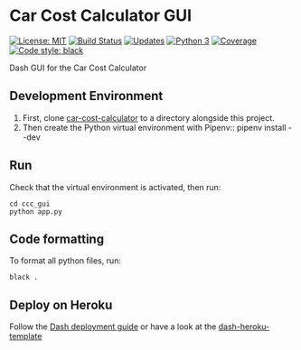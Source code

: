 # Car Cost Calculator GUI
 [![License: MIT](https://img.shields.io/badge/License-MIT-yellow.svg)](https://opensource.org/licenses/MIT) [![Build Status](https://travis-ci.org/DC23/ccc-gui.svg?branch=master)](https://travis-ci.org/DC23/ccc-gui) [![Updates](https://pyup.io/repos/github/DC23/ccc-gui/shield.svg)](https://pyup.io/repos/github/DC23/ccc-gui/) [![Python 3](https://pyup.io/repos/github/DC23/ccc-gui/python-3-shield.svg)](https://pyup.io/repos/github/DC23/ccc-gui/) [![Coverage](https://codecov.io/github/DC23/ccc-gui/coverage.svg?branch=master)](https://codecov.io/github/DC23/ccc-gui?branch=master) [![Code style: black](https://img.shields.io/badge/code%20style-black-000000.svg)](https://github.com/ambv/black)


Dash GUI for the Car Cost Calculator


## Development Environment
1. First, clone [car-cost-calculator](https://github.com/DC23/car-cost-calculator) to a directory alongside this project.
2. Then create the Python virtual environment with Pipenv::
    pipenv install --dev

## Run
Check that the virtual environment is activated, then run:

```shell
cd ccc_gui
python app.py
```

## Code formatting
To format all python files, run:

```shell
black .
```

## Deploy on Heroku
Follow the [Dash deployment guide](https://dash.plot.ly/deployment) or have a look at the [dash-heroku-template](https://github.com/plotly/dash-heroku-template)
